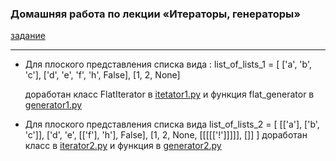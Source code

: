 ### Домашняя работа по лекции «Итераторы, генераторы»

[задание](https://github.com/netology-code/py-homeworks-advanced/tree/master/2.Iterators.Generators.Yield)

------

- Для плоского представления списка вида : 
list_of_lists_1 = [
        ['a', 'b', 'c'],
        ['d', 'e', 'f', 'h', False],
        [1, 2, None]

    доработан класс FlatIterator в [itetator1.py](https://github.com/MariaZamyatina/iterators.generators/blob/master/iterator1.py) и функция flat_generator
    в [generator1.py](https://github.com/MariaZamyatina/iterators.generators/blob/master/generator1.py)
-  Для плоского представления списка вида 
    list_of_lists_2 = [
        [['a'], ['b', 'c']],
        ['d', 'e', [['f'], 'h'], False],
        [1, 2, None, [[[[['!']]]]], []]
    ]
    доработан класс в [iterator2.py](https://github.com/MariaZamyatina/iterators.generators/blob/master/iterator2.py) и функция в [generator2.py](https://github.com/MariaZamyatina/iterators.generators/blob/master/generator2.py)
